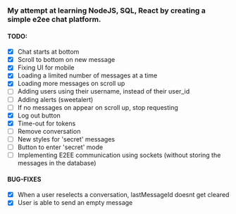 ### My attempt at learning NodeJS, SQL, React by creating a simple e2ee chat platform.

#### TODO:

- [x] Chat starts at bottom
- [x] Scroll to bottom on new message
- [x] Fixing UI for mobile
- [x] Loading a limited number of messages at a time
- [x] Loading more messages on scroll up
- [ ] Adding users using their username, instead of their user_id
- [ ] Adding alerts (sweetalert)
- [ ] If no messages on appear on scroll up, stop requesting
- [x] Log out button
- [x] Time-out for tokens
- [ ] Remove conversation
- [ ] New styles for 'secret' messages
- [ ] Button to enter 'secret' mode
- [ ] Implementing E2EE communication using sockets (without storing the messages in the database)

#### BUG-FIXES

- [x] When a user reselects a conversation, lastMessageId doesnt get cleared
- [x] User is able to send an empty message
